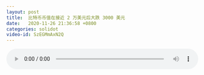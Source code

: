 ```yaml
---
layout: post
title:  比特币币值在接近 2 万美元后大跌 3000 美元
date:   2020-11-26 21:36:58 +0800
categories: solidot
video-id: SzEGMmAxN2Q
---
```


<audio src="/assets/f2c00b6723b2fafd43a7fcd7742ecb18.mp3" style="width: 100%;" controls></audio>

